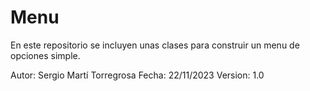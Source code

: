 # Menu

En este repositorio se incluyen unas clases para construir un menu de opciones simple. 

Autor: Sergio Martí Torregrosa
Fecha: 22/11/2023
Version: 1.0